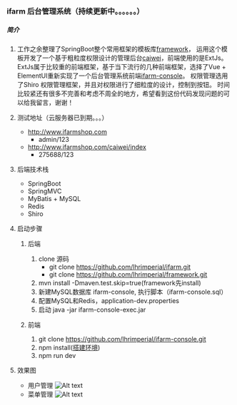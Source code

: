 ### ifarm 后台管理系统（持续更新中。。。。。。）
##### 简介
1. 工作之余整理了SpringBoot整个常用框架的模板库[framework](https://github.com/lhrimperial/framework)，
运用这个模板开发了一个基于粗粒度权限设计的管理后台[caiwei](https://github.com/lhrimperial/caiwei)，前端使用的是ExtJs。 
ExtJs属于比较重的前端框架，基于当下流行的几种前端框架，选择了Vue + ElementUI重新实现了一个后台管理系统前端[ifarm-console](https://github.com/lhrimperial/ifarm-console)。
权限管理选用了Shiro 权限管理框架，并且对权限进行了细粒度的设计，控制到按钮。 时间比较紧还有很多不完善和考虑不周全的地方，希望看到这份代码发现问题的可以给我留言，谢谢！

2. 测试地址（云服务器已到期。。。）
    - http://www.ifarmshop.com
        - admin/123
    - http://www.ifarmshop.com/caiwei/index
        - 275688/123

3. 后端技术栈
    - SpringBoot
    - SpringMVC
    - MyBatis + MySQL
    - Redis
    - Shiro
    
4. 启动步骤
    1. 后端
        1. clone 源码
            - git clone https://github.com/lhrimperial/ifarm.git
            - git clone https://github.com/lhrimperial/framework.git
        2. mvn install -Dmaven.test.skip=true(framework先install)
        3. 新建MySQL数据库 ifarm-console, 执行脚本（ifarm-console.sql）
        4. 配置MySQL和Redis，application-dev.properties
        5. 启动 java -jar ifarm-console-exec.jar
        
    2. 前端
        1. git clone https://github.com/lhrimperial/ifarm-console.git
        2. npm install([搭建环境](https://github.com/lhrimperial/farm-console))
        3. npm run dev
   
5. 效果图
    - 用户管理
    ![Alt text](doc/用户管理.png)
    - 菜单管理
    ![Alt text](doc/菜单管理.png)